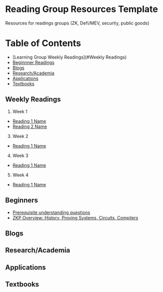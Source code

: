# Reading Group Resources Template
Resources for readings groups (ZK, Defi/MEV, security, public goods)

Table of Contents
=================
* [Learning Group Weekly Readings](#Weekly Readings)
* [Beginnner Readings](#beginner)
* [Blogs](#blogs)
* [Research/Academia](#research/academia)
* [Applications](#applications)
* [Textbooks](#textbooks)
## Weekly Readings
1. Week 1
  - [Reading 1 Name](link)
  - [Reading 2 Name](https://zkp.science)
3. Week 2
  - [Reading 1 Name](link)
4. Week 3
  - [Reading 1 Name](link)
5. Week 4
  - [Reading 1 Name](link)
## Beginners
- [Prerequisite understanding questions](https://0xparc.notion.site/Prerequisite-understanding-questions-c5ebb77a5cc049f39577ec9a7fb7b22c)
- [ZKP Overview: History, Proving Systems, Circuits, Compilers](https://zkp.science)
## Blogs
## Research/Academia
## Applications
## Textbooks
